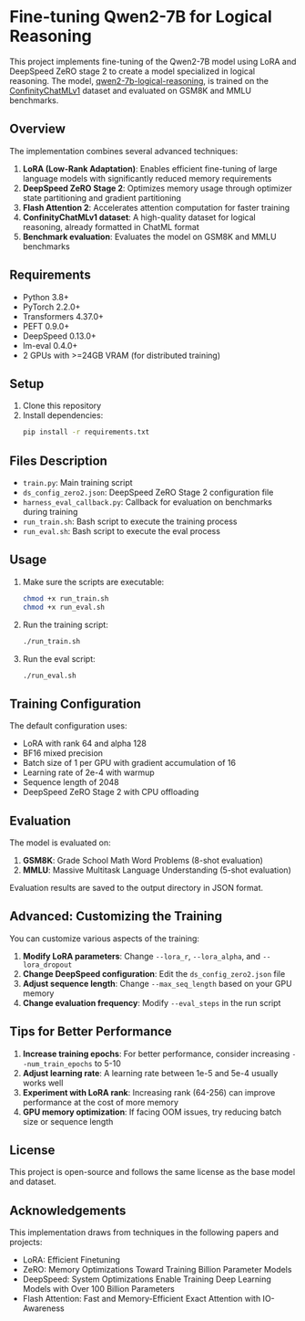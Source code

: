 # Fine-tuning Qwen2-7B for Logical Reasoning

This project implements fine-tuning of the Qwen2-7B model using LoRA and DeepSpeed ZeRO stage 2 to create a model specialized in logical reasoning. The model, [qwen2-7b-logical-reasoning](https://huggingface.co/vmal/qwen2-7b-logical-reasoning), is trained on the [ConfinityChatMLv1](https://huggingface.co/datasets/vmal/ConfinityChatMLv1) dataset and evaluated on GSM8K and MMLU benchmarks.

## Overview

The implementation combines several advanced techniques:

1. **LoRA (Low-Rank Adaptation)**: Enables efficient fine-tuning of large language models with significantly reduced memory requirements
2. **DeepSpeed ZeRO Stage 2**: Optimizes memory usage through optimizer state partitioning and gradient partitioning
3. **Flash Attention 2**: Accelerates attention computation for faster training
4. **ConfinityChatMLv1 dataset**: A high-quality dataset for logical reasoning, already formatted in ChatML format
5. **Benchmark evaluation**: Evaluates the model on GSM8K and MMLU benchmarks

## Requirements

- Python 3.8+
- PyTorch 2.2.0+
- Transformers 4.37.0+
- PEFT 0.9.0+
- DeepSpeed 0.13.0+
- lm-eval 0.4.0+
- 2 GPUs with >=24GB VRAM (for distributed training)

## Setup

1. Clone this repository
2. Install dependencies:
   ```bash
   pip install -r requirements.txt
   ```

## Files Description

- `train.py`: Main training script
- `ds_config_zero2.json`: DeepSpeed ZeRO Stage 2 configuration file
- `harness_eval_callback.py`: Callback for evaluation on benchmarks during training
- `run_train.sh`: Bash script to execute the training process
- `run_eval.sh`: Bash script to execute the eval process

## Usage

1. Make sure the scripts are executable:
   ```bash
   chmod +x run_train.sh
   chmod +x run_eval.sh
   ```

2. Run the training script:
   ```bash
   ./run_train.sh
   ```
3. Run the eval script:
   ```bash
   ./run_eval.sh
   ```   

## Training Configuration

The default configuration uses:
- LoRA with rank 64 and alpha 128
- BF16 mixed precision
- Batch size of 1 per GPU with gradient accumulation of 16
- Learning rate of 2e-4 with warmup
- Sequence length of 2048
- DeepSpeed ZeRO Stage 2 with CPU offloading

## Evaluation

The model is evaluated on:

1. **GSM8K**: Grade School Math Word Problems (8-shot evaluation)
2. **MMLU**: Massive Multitask Language Understanding (5-shot evaluation)

Evaluation results are saved to the output directory in JSON format.

## Advanced: Customizing the Training

You can customize various aspects of the training:

1. **Modify LoRA parameters**: Change `--lora_r`, `--lora_alpha`, and `--lora_dropout`
2. **Change DeepSpeed configuration**: Edit the `ds_config_zero2.json` file
3. **Adjust sequence length**: Change `--max_seq_length` based on your GPU memory
4. **Change evaluation frequency**: Modify `--eval_steps` in the run script

## Tips for Better Performance

1. **Increase training epochs**: For better performance, consider increasing `--num_train_epochs` to 5-10
2. **Adjust learning rate**: A learning rate between 1e-5 and 5e-4 usually works well
3. **Experiment with LoRA rank**: Increasing rank (64-256) can improve performance at the cost of more memory
4. **GPU memory optimization**: If facing OOM issues, try reducing batch size or sequence length

## License

This project is open-source and follows the same license as the base model and dataset.

## Acknowledgements

This implementation draws from techniques in the following papers and projects:
- LoRA: Efficient Finetuning
- ZeRO: Memory Optimizations Toward Training Billion Parameter Models
- DeepSpeed: System Optimizations Enable Training Deep Learning Models with Over 100 Billion Parameters
- Flash Attention: Fast and Memory-Efficient Exact Attention with IO-Awareness